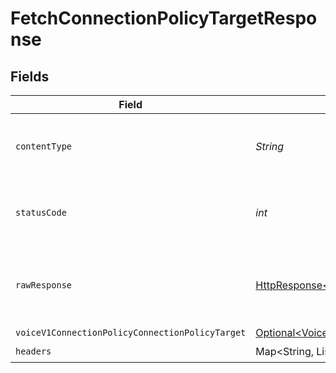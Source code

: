 # FetchConnectionPolicyTargetResponse


## Fields

| Field                                                                                                                                | Type                                                                                                                                 | Required                                                                                                                             | Description                                                                                                                          |
| ------------------------------------------------------------------------------------------------------------------------------------ | ------------------------------------------------------------------------------------------------------------------------------------ | ------------------------------------------------------------------------------------------------------------------------------------ | ------------------------------------------------------------------------------------------------------------------------------------ |
| `contentType`                                                                                                                        | *String*                                                                                                                             | :heavy_check_mark:                                                                                                                   | HTTP response content type for this operation                                                                                        |
| `statusCode`                                                                                                                         | *int*                                                                                                                                | :heavy_check_mark:                                                                                                                   | HTTP response status code for this operation                                                                                         |
| `rawResponse`                                                                                                                        | [HttpResponse\<InputStream>](https://docs.oracle.com/en/java/javase/11/docs/api/java.net.http/java/net/http/HttpResponse.html)       | :heavy_check_mark:                                                                                                                   | Raw HTTP response; suitable for custom response parsing                                                                              |
| `voiceV1ConnectionPolicyConnectionPolicyTarget`                                                                                      | [Optional\<VoiceV1ConnectionPolicyConnectionPolicyTarget>](../../models/components/VoiceV1ConnectionPolicyConnectionPolicyTarget.md) | :heavy_minus_sign:                                                                                                                   | OK                                                                                                                                   |
| `headers`                                                                                                                            | Map\<String, List\\<*String*>>                                                                                                       | :heavy_check_mark:                                                                                                                   | N/A                                                                                                                                  |